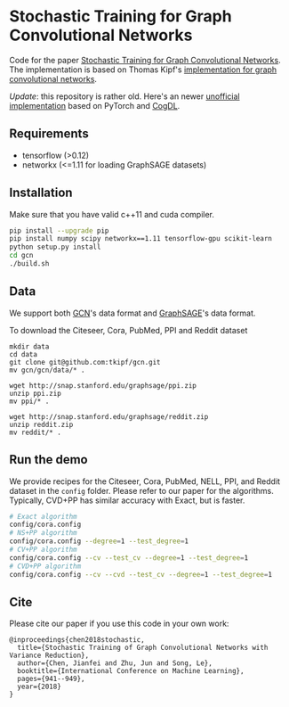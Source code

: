 # Stochastic Training for Graph Convolutional Networks

Code for the paper [Stochastic Training for Graph Convolutional Networks](https://arxiv.org/abs/1710.10568). The implementation is based on Thomas Kipf's [implementation for graph convolutional networks](https://github.com/tkipf/gcn).

*Update*: this repository is rather old. Here's an newer [unofficial implementation](https://github.com/THUDM/cogdl/tree/master/examples/VRGCN) based on PyTorch and [CogDL](https://github.com/THUDM/cogdl).

## Requirements
* tensorflow (>0.12)
* networkx (<=1.11 for loading GraphSAGE datasets)

## Installation
Make sure that you have valid c++11 and cuda compiler.

```bash
pip install --upgrade pip
pip install numpy scipy networkx==1.11 tensorflow-gpu scikit-learn
python setup.py install
cd gcn
./build.sh
```

## Data

We support both [GCN](https://github.com/tkipf/gcn)'s data format and [GraphSAGE](https://github.com/williamleif/GraphSAGE)'s data format.

To download the Citeseer, Cora, PubMed, PPI and Reddit dataset

    mkdir data
    cd data
    git clone git@github.com:tkipf/gcn.git
    mv gcn/gcn/data/* .

    wget http://snap.stanford.edu/graphsage/ppi.zip
    unzip ppi.zip
    mv ppi/* .

    wget http://snap.stanford.edu/graphsage/reddit.zip
    unzip reddit.zip
    mv reddit/* .


## Run the demo

We provide recipes for the Citeseer, Cora, PubMed, NELL, PPI, and Reddit dataset in the `config` folder. Please refer to our paper for the algorithms. Typically, CVD+PP has similar accuracy with Exact, but is faster.

```bash
# Exact algorithm
config/cora.config
# NS+PP algorithm
config/cora.config --degree=1 --test_degree=1
# CV+PP algorithm
config/cora.config --cv --test_cv --degree=1 --test_degree=1 
# CVD+PP algorithm
config/cora.config --cv --cvd --test_cv --degree=1 --test_degree=1
```

## Cite

Please cite our paper if you use this code in your own work:

```
@inproceedings{chen2018stochastic,
  title={Stochastic Training of Graph Convolutional Networks with Variance Reduction},
  author={Chen, Jianfei and Zhu, Jun and Song, Le},
  booktitle={International Conference on Machine Learning},
  pages={941--949},
  year={2018}
}
```
